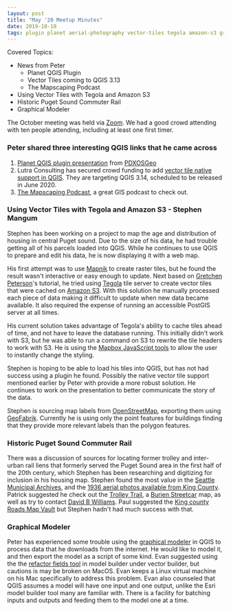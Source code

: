 ```yaml
---
layout: post
title: "May '20 Meetup Minutes"
date: 2019-10-10
tags: plugin planet aerial-photography vector-tiles tegola amazon-s3 graphical-modeler mapscaping podcast pdxosgeo mapnik mapbox railroad seattle geofabrik openstreetmap king-county streetcar trolley processing-modeler model-builder
---
```


Covered Topics:
* News from Peter
  * Planet QGIS Plugin
  * Vector Tiles coming to QGIS 3.13
  * The Mapscaping Podcast
* Using Vector Tiles with Tegola and Amazon S3
* Historic Puget Sound Commuter Rail
* Graphical Modeler

The October meeting was held via [Zoom](https://zoom.us/). We had a good crowd attending with ten people attending, including at least one first timer.

### Peter shared three interesting QGIS links that he came across
 1. [Planet QGIS plugin presentation](https://docs.google.com/presentation/d/1MtNoxzJ1hWO2fXh93Orbpf7wST-kimxh73wziU_tHtM/edit?usp=sharing) from [PDXOSGeo](https://www.osgeo.org/local-chapters/pdxosgeo/)
 2. Lutra Consulting has secured crowd funding to add [vector tile native support in QGIS](https://www.lutraconsulting.co.uk/crowdfunding/vectortile-qgis/). They are targeting QGIS 3.14, scheduled to be released in June 2020.
 3. [The Mapscaping Podcast](https://mapscaping.com/blogs/the-mapscaping-podcast), a great GIS podcast to check out.

### Using Vector Tiles with Tegola and Amazon S3 - Stephen Mangum
Stephen has been working on a project to map the age and distribution of housing in central Puget sound. Due to the size of his data, he had trouble getting all of his parcels loaded into QGIS. While he continues to use QGIS to prepare and edit his data, he is now displaying it with a web map.

His first attempt was to use [Mapnik](https://mapnik.org/) to create raster tiles, but he found the result wasn't interactive or easy enough to update. Next based on [Gretchen Peterson](https://www.google.com/search?sxsrf=ALeKk02lvZroswZJD0qYmtIggAmeTnLHcQ%3A1589672099048&ei=o3jAXuu_AoPk-gS1_KqoCA&q=gretchen+peterson+gis&oq=gretchen+peterson+gis&gs_lcp=CgZwc3ktYWIQAzICCAA6BQgAEM0COgUIIRCgAToFCCEQqwI6BggAEBYQHlCBYFjGcWDWcmgGcAB4AIABTIgBiAeSAQIxNJgBAKABAaoBB2d3cy13aXo&sclient=psy-ab&ved=0ahUKEwirnZeGxrnpAhUDsp4KHTW-CoUQ4dUDCAw&uact=5)'s tutorial, he tried using [Tegola](https://tegola.io/) tile server to create vector tiles that were cached on [Amazon S3](https://aws.amazon.com/s3/). With this solution he manually processed each piece of data making it difficult to update when new data became available. It also required the expense of running an accessible  PostGIS server at all times.

His current solution takes advantage of Tegola's ability to cache tiles ahead of time, and not have to leave the database running. This initially didn't work with S3, but he was able to run a command on S3 to rewrite the tile headers to work with S3. He is using the [Mapbox JavaScript tools](https://docs.mapbox.com/mapbox-gl-js/api/) to allow the user to instantly change the styling.

Stephen is hoping to be able to load his tiles into QGIS, but has not had success using a plugin he found. Possibly the native vector tile support mentioned earlier by Peter with provide a more robust solution. He continues to work on the presentation to better communicate the story of the data.

Stephen is sourcing map labels from [OpenStreetMap](https://www.openstreetmap.org), exporting them using [GeoFabrik](http://www.geofabrik.de/). Currently he is using only the point features for buildings finding that they provide more relevant labels than the polygon features.

### Historic Puget Sound Commuter Rail
There was a discussion of sources for locating former trolley and inter-urban rail liens that formerly served the Puget Sound area in the first half of the 20th century, which Stephen has been researching and digitizing for inclusion in his housing map. Stephen found the most value in the [Seattle Municipal Archives](https://www.seattle.gov/cityarchives), and the [1936 aerial photos available from King County](https://gismaps.kingcounty.gov/arcgis/rest/services/BaseMaps/KingCo_Aerial_1936/MapServer). Patrick suggested he check out the [Trolley Trail](https://wdgtrails.wordpress.com/trails/guided-trail-walks/trolley-trail/), a [Burien Streetcar](https://www.bing.com/maps/?v=2&cid=8F493D79049225A6!506) map, as well as try to contact [David B Williams](https://en.wikipedia.org/wiki/David_Williams_(natural_history_writer)). Paul suggested the [King county Roads Map Vault](https://info.kingcounty.gov/transportation/kcdot/roads/mapandrecordscenter/mapvault/) but Stephen hadn't had much success with that.

### Graphical Modeler
Peter has experienced some trouble using the [graphical modeler](https://docs.qgis.org/3.4/en/docs/user_manual/processing/modeler.html) in QGIS to process data that he downloads from the internet. He would like to model it, and then export the model as a script of some kind. Evan suggested using the the [refactor fields tool](https://docs.qgis.org/testing/en/docs/user_manual/processing_algs/qgis/vectortable.html#refactor-fields) in model builder under vector builder, but cautions is may be broken on MacOS. Evan keeps a Linux virtual machine on his Mac specifically to address this problem. Evan also counseled that QGIS assumes a model will have one input and one output, unlike the Esri model builder tool many are familiar with. There is a facility for batching inputs and outputs and feeding them to the model one at a time.

